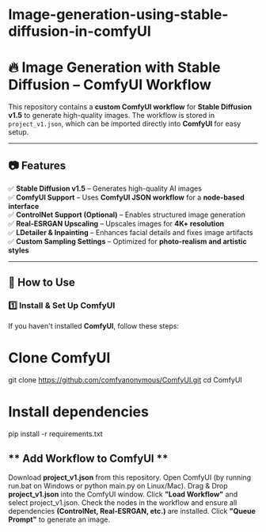 # Image-generation-using-stable-diffusion-in-comfyUI
# 🔥 Image Generation with Stable Diffusion – ComfyUI Workflow  

This repository contains a **custom ComfyUI workflow** for **Stable Diffusion v1.5** to generate high-quality images. The workflow is stored in `project_v1.json`, which can be imported directly into **ComfyUI** for easy setup.  

---

## **📷 Features**
✅ **Stable Diffusion v1.5** – Generates high-quality AI images  
✅ **ComfyUI Support** – Uses **ComfyUI JSON workflow** for a **node-based interface**  
✅ **ControlNet Support (Optional)** – Enables structured image generation  
✅ **Real-ESRGAN Upscaling** – Upscales images for **4K+ resolution**  
✅ **LDetailer & Inpainting** – Enhances facial details and fixes image artifacts  
✅ **Custom Sampling Settings** – Optimized for **photo-realism and artistic styles**  

---

## **🚀 How to Use**
### **1️⃣ Install & Set Up ComfyUI**
If you haven't installed **ComfyUI**, follow these steps:  

# Clone ComfyUI
git clone https://github.com/comfyanonymous/ComfyUI.git
cd ComfyUI

# Install dependencies
pip install -r requirements.txt

## ** Add Workflow to ComfyUI **
Download **project_v1.json** from this repository.
Open ComfyUI (by running run.bat on Windows or python main.py on Linux/Mac).
Drag & Drop **project_v1.json** into the ComfyUI window.
Click **"Load Workflow"** and select project_v1.json.
Check the nodes in the workflow and ensure all dependencies **(ControlNet, Real-ESRGAN, etc.)** are installed.
Click **"Queue Prompt"** to generate an image.
```bash
